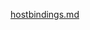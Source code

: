[hostbindings.md](https://raw.githubusercontent.com/rx-angular/rx-angular/main/libs/state/docs/snippets/hostbindings.md ':include')

